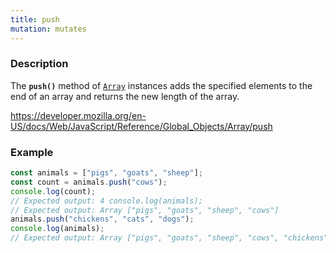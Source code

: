```yaml
---
title: push
mutation: mutates
---
```


### Description

The <strong><code>push()</code></strong> method of <a href="https://developer.mozilla.org/en-US/docs/Web/JavaScript/Reference/Global_Objects/Array"><code>Array</code></a> instances adds the specified elements to the end of
an array and returns the new length of the array.

<a href="https://developer.mozilla.org/en-US/docs/Web/JavaScript/Reference/Global_Objects/Array/push">https://developer.mozilla.org/en-US/docs/Web/JavaScript/Reference/Global_Objects/Array/push</a>

### Example

```javascript
const animals = ["pigs", "goats", "sheep"];
const count = animals.push("cows");
console.log(count);
// Expected output: 4 console.log(animals);
// Expected output: Array ["pigs", "goats", "sheep", "cows"]
animals.push("chickens", "cats", "dogs");
console.log(animals);
// Expected output: Array ["pigs", "goats", "sheep", "cows", "chickens", "cats", "dogs"]
```
